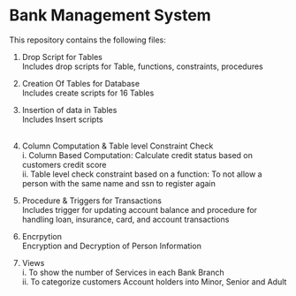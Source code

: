 # Bank Management System

This repository contains the following files:<br>
1. Drop Script for Tables<br>
Includes drop scripts for Table, functions, constraints, procedures<br>

2. Creation Of Tables for Database<br>
	Includes create scripts for 16 Tables<br>

3. Insertion of data in Tables<br>
	Includes Insert scripts<br><br>

4. Column Computation & Table level Constraint Check<br>
	i. Column Based Computation: Calculate credit status based on customers credit score<br>
	ii. Table level check constraint based on a function: To not allow a person with the same name and ssn to register again<br>

5. Procedure & Triggers for Transactions<br>
	Includes trigger for updating account balance and procedure for handling loan, insurance, card, and account transactions<br>

6. Encrpytion<br>
	Encryption and Decryption of Person Information<br>

7. Views<br>
	i. To show the number of Services in each Bank Branch<br>
	ii. To categorize customers Account holders into Minor, Senior and Adult<br>

